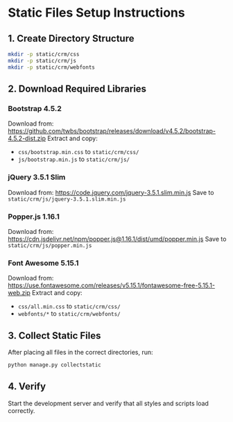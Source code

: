 # Static Files Setup Instructions

## 1. Create Directory Structure

```bash
mkdir -p static/crm/css
mkdir -p static/crm/js
mkdir -p static/crm/webfonts
```

## 2. Download Required Libraries

### Bootstrap 4.5.2
Download from: https://github.com/twbs/bootstrap/releases/download/v4.5.2/bootstrap-4.5.2-dist.zip
Extract and copy:
- `css/bootstrap.min.css` to `static/crm/css/`
- `js/bootstrap.min.js` to `static/crm/js/`

### jQuery 3.5.1 Slim
Download from: https://code.jquery.com/jquery-3.5.1.slim.min.js
Save to `static/crm/js/jquery-3.5.1.slim.min.js`

### Popper.js 1.16.1
Download from: https://cdn.jsdelivr.net/npm/popper.js@1.16.1/dist/umd/popper.min.js
Save to `static/crm/js/popper.min.js`

### Font Awesome 5.15.1
Download from: https://use.fontawesome.com/releases/v5.15.1/fontawesome-free-5.15.1-web.zip
Extract and copy:
- `css/all.min.css` to `static/crm/css/`
- `webfonts/*` to `static/crm/webfonts/`

## 3. Collect Static Files

After placing all files in the correct directories, run:

```bash
python manage.py collectstatic
```

## 4. Verify

Start the development server and verify that all styles and scripts load correctly.

